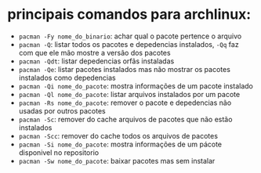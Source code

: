 principais comandos para archlinux:
===================================
* `pacman -Fy nome_do_binario`: achar qual o pacote pertence o arquivo
* `pacman -Q`: listar todos os pacotes e depedencias instalados, `-Qq` faz com que ele mão mostre a versão dos pacotes
* `pacman -Qdt`: listar depedencias orfãs instaladas
* `pacman -Qe`: listar pacotes instalados mas não mostrar os pacotes instalados como depedencias
* `pacman -Qi nome_do_pacote`: mostra informações de um pacote instalado
* `pacman -Ql nome_do_pacote`: listar arquivos instalados por um pacote
* `pacman -Rs nome_do_pacote`: remover o pacote e depedencias não usadas por outros pacotes
* `pacman -Sc`: remover do cache arquivos de pacotes que não estão instalados
* `pacman -Scc`: remover do cache todos os arquivos de pacotes
* `pacman -Si nome_do_pacote`: mostra informações de um pácote disponivel no repositorio
* `pacman -Sw nome_do_pacote`: baixar pacotes mas sem instalar
